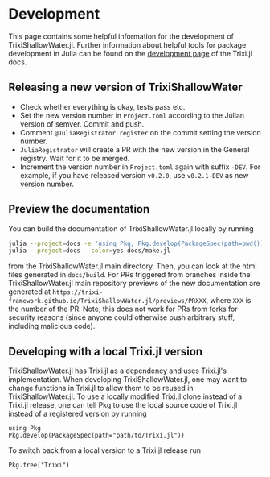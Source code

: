# Development

This page contains some helpful information for the development of TrixiShallowWater.jl. Further
information about helpful tools for package development in Julia can be found on the
[development page](https://trixi-framework.github.io/Trixi.jl/stable/development/) of the Trixi.jl docs.

## Releasing a new version of TrixiShallowWater

- Check whether everything is okay, tests pass etc.
- Set the new version number in `Project.toml` according to the Julian version of semver.
  Commit and push.
- Comment `@JuliaRegistrator register` on the commit setting the version number.
- `JuliaRegistrator` will create a PR with the new version in the General registry.
  Wait for it to be merged.
- Increment the version number in `Project.toml` again with suffix `-DEV`. For example,
  if you have released version `v0.2.0`, use `v0.2.1-DEV` as new version number.



## Preview the documentation

You can build the documentation of TrixiShallowWater.jl locally by running
```bash
julia --project=docs -e 'using Pkg; Pkg.develop(PackageSpec(path=pwd())); Pkg.instantiate()'
julia --project=docs --color=yes docs/make.jl
```
from the TrixiShallowWater.jl main directory. Then, you can look at the html files generated in
`docs/build`.
For PRs triggered from branches inside the TrixiShallowWater.jl main repository previews of
the new documentation are generated at
`https://trixi-framework.github.io/TrixiShallowWater.jl/previews/PRXXX`,
where `XXX` is the number of the PR.
Note, this does not work for PRs from forks for security reasons (since anyone could otherwise push
arbitrary stuff, including malicious code).


## Developing with a local Trixi.jl version

TrixiShallowWater.jl has Trixi.jl as a dependency and uses Trixi.jl's implementation.
When developing TrixiShallowWater.jl, one may want to change functions in Trixi.jl to allow them to be reused
in TrixiShallowWater.jl.
To use a locally modified Trixi.jl clone instead of a Trixi.jl release, one can tell Pkg
to use the local source code of Trixi.jl instead of a registered version by running
```julia-repl
using Pkg
Pkg.develop(PackageSpec(path="path/to/Trixi.jl"))
```

To switch back from a local version to a Trixi.jl release run
```julia-repl
Pkg.free("Trixi")
```
